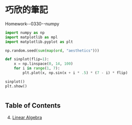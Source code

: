 巧欣的筆記
=========================

Homework--0330--numpy
```python
import numpy as np
import matplotlib as mpl
import matplotlib.pyplot as plt

np.random.seed(sum(map(ord, "aesthetics")))

def sinplot(flip=1):
    x = np.linspace(0, 14, 100)
    for i in range(1, 7):
        plt.plot(x, np.sin(x + i * .5) * (7 - i) * flip)

sinplot()
plt.show()
```

  


```bat

```  


## Table of Contents
4. [Linear Algebra](https://github.com/joelgrus/data-science-from-scratch/blob/master/code/linear_algebra.py)
